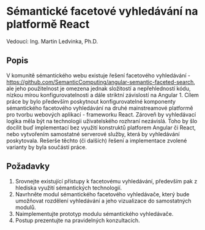 # Sémantické facetové vyhledávání na platformě React
Vedoucí: Ing. Martin Ledvinka, Ph.D.


## Popis
V komunitě sémantického webu existuje řešení facetového vyhledávání - https://github.com/SemanticComputing/angular-semantic-faceted-search, ale jeho použitelnost je omezena jednak složitostí a nepřehledností kódu, nízkou mírou konfigurovatelnosti a dále striktní závislostí na Angular 1. Cílem práce by bylo především poskytnout konfigurovatelné komponenty sémantického facetového vyhledávání na druhé mainstreamové platformě pro tvorbu webových aplikací - frameworku React. Zároveň by vyhledávací logika měla být na technologii uživatelského rozhraní nezávislá. Toho by šlo docílit buď implementací bez využití konstruktů platforem Angular či React, nebo vytvořením samostatné serverové služby, která by vyhledávání poskytovala. Rešerše těchto (či dalších) řešení a implementace zvolené varianty by byla součástí práce.

## Požadavky
1. Srovnejte existující přístupy k facetovému vyhledávání, především pak z hlediska využití sémantických technologií.
2. Navrhněte modul sémantického facetového vyhledávače, který bude umožňovat rozdělení vyhledávání a jeho vizualizace do samostatných modulů.
3. Naimplementujte prototyp modulu sémantického vyhledávače.
4. Postup prezentujte na pravidelných konzultacích.